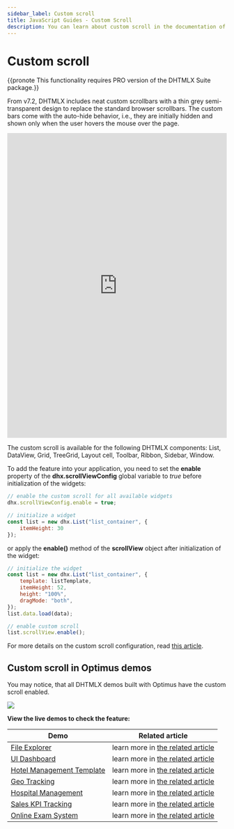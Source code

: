 ```yaml
---
sidebar_label: Custom scroll
title: JavaScript Guides - Custom Scroll 
description: You can learn about custom scroll in the documentation of the DHTMLX JavaScript UI library. Browse developer guides and API reference, try out code examples and live demos, and download a free 30-day evaluation version of DHTMLX Suite.
---
```


# Custom scroll

{{pronote This functionality requires PRO version of the DHTMLX Suite package.}}

From v7.2, DHTMLX includes neat custom scrollbars with a thin grey semi-transparent design to replace the standard browser scrollbars. The custom bars come with the auto-hide behavior, i.e., they are initially hidden and shown only when the user hovers the mouse over the page. 

<iframe src="https://snippet.dhtmlx.com/gjsbvzdk?mode=result" frameborder="0" class="snippet_iframe" width="100%" height="700"></iframe>

The custom scroll is available for the following DHTMLX components: List, DataView, Grid, TreeGrid, Layout cell, Toolbar, Ribbon, Sidebar, Window.

To add the feature into your application, you need to set the **enable** property of the **dhx.scrollViewConfig** global variable to *true* before initialization of the widgets:

~~~js
// enable the custom scroll for all available widgets
dhx.scrollViewConfig.enable = true;

// initialize a widget
const list = new dhx.List("list_container", {
    itemHeight: 30
});
~~~

or apply the **enable()** method of the **scrollView** object after initialization of the widget:

~~~js
// initialize the widget
const list = new dhx.List("list_container", {
    template: listTemplate,
    itemHeight: 52,
    height: "100%",
    dragMode: "both",
});
list.data.load(data);

// enable custom scroll
list.scrollView.enable();
~~~

For more details on the custom scroll configuration, read [this article](../../helpers/custom_scroll/). 

## Custom scroll in Optimus demos

You may notice, that all DHTMLX demos built with Optimus have the custom scroll enabled. 

![](../assets/integration/custom_scroll_optimus.png)

**View the live demos to check the feature:**

| Demo                                                                                    | Related article                                                             |
|-----------------------------------------------------------------------------------------|-----------------------------------------------------------------------------|
| [File Explorer](https://dhtmlx.com/docs/products/demoApps/dhtmlxFileExplorerDemo/)      | learn more in [the related article](../../optimus_guides/filemanager_demo/) |
| [UI Dashboard](https://dhtmlx.com/docs/products/demoApps/dhtmlxFileExplorerDemo/)       | learn more in [the related article](../../optimus_guides/dashboard_demo/)   |
| [Hotel Management Template](https://dhtmlx.com/docs/products/demoApps/dhtmlxDashboard/) | learn more in [the related article](../../optimus_guides/hotel_demo/)       |
| [Geo Tracking](https://dhtmlx.com/docs/products/demoApps/dhtmlxGeoTracking/)            | learn more in [the related article](../../optimus_guides/geotracking_demo/) |
| [Hospital Management](https://dhtmlx.com/docs/products/demoApps/dhtmlxHospital/)        | learn more in [the related article](../../optimus_guides/hospital_demo/)    |
| [Sales KPI Tracking](https://dhtmlx.com/docs/products/demoApps/dhtmlxKPI/)              | learn more in [the related article](../../optimus_guides/kpi_demo/)         |
| [Online Exam System](https://dhtmlx.com/docs/products/demoApps/dhtmlxExam/)             | learn more in [the related article](../../optimus_guides/exam_demo/)        |
